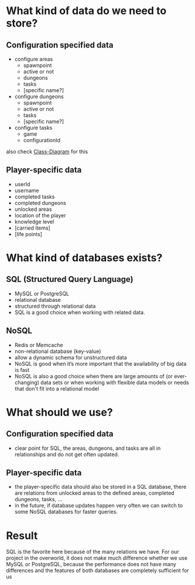 # What kind of data do we need to store?
## Configuration specified data
- configure areas
   - spawnpoint 
   - active or not
   - dungeons
   - tasks 
   - [specific name?]
- configure dungeons 
   - spawnpoint 
   - active or not
   - tasks
   - [specific name?]
- configure tasks
   - game
   - configurationId
    
also check [Class-Diagram](class-diagram/overworld-class-diagram.png) for this

## Player-specific data
- userId
- username
- completed tasks
- completed dungeons
- unlocked areas
- location of the player
- knowledge level
- [carried items]
- [life points] 

# What kind of databases exists?
## SQL (Structured Query Language)
- MySQL or PostgreSQL
- relational database
- structured through relational data
- SQL is a good choice when working with related data.

## NoSQL
- Redis or Memcache
- non-relational database (key-value)
- allow a dynamic schema for unstructured data
- NoSQL is good when it’s more important that the availability of big data is fast
- NoSQL is also a good choice when there are large amounts of (or ever-changing) data sets or when working with flexible data models or needs that don't fit into a relational model

# What should we use?
## Configuration specified data
- clear point for SQL, the areas, dungeons, and tasks are all in relationships and do not get often updated.

## Player-specific data
- the player-specific data should also be stored in a SQL database, there are relations from unlocked areas to the defined areas, completed dungeons, tasks, ...
- in the future, if database updates happen very often we can switch to some NoSQL databases for faster queries.

# Result

SQL is the favorite here because of the many relations we have. For our project in the overworld, it does not make much difference whether we use MySQL or PostgreSQL, because the performance does not have many differences and the features of both databases are completely sufficient for us